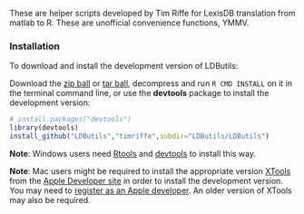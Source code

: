 These are helper scripts developed by Tim Riffe for LexisDB translation from matlab to R. 
These are unofficial convenience functions, YMMV.

### Installation
To download and install the development version of LDButils:

Download the [zip ball](https://github.com/timriffe/LDButils/master) or
[tar ball](https://github.com/timriffe/LDButils/tarball/master), decompress and run `R CMD INSTALL` on it in the terminal command line, or use the **devtools** package to install the development version:

```r
# install.packages("devtools")
library(devtools)
install_github("LDButils","timriffe",subdir="LDButils/LDButils")
```

**Note**: Windows users need [Rtools](http://www.murdoch-sutherland.com/Rtools/) and [devtools](http://CRAN.R-project.org/package=devtools) to install this way.

**Note**: Mac users might be required to install the appropriate version [XTools](https://developer.apple.com/xcode/) from the [Apple Developer site](https://developer.apple.com/) in order to install the development version.  You may need to [register as an Apple developer](https://developer.apple.com/programs/register/).  An older version of XTools may also be required.

